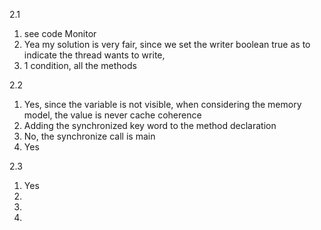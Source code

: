2.1
1. see code Monitor
2. Yea my solution is very fair, since we set the writer boolean true as to indicate the thread wants to write,
3. 1 condition, all the methods 


2.2
1. Yes, since the variable is not visible, when considering the memory model, the value is never cache coherence
2. Adding the synchronized key word to the method declaration  
3. No, the synchronize call is main
4. Yes 

2.3
1. Yes 
2.
3.
4. 